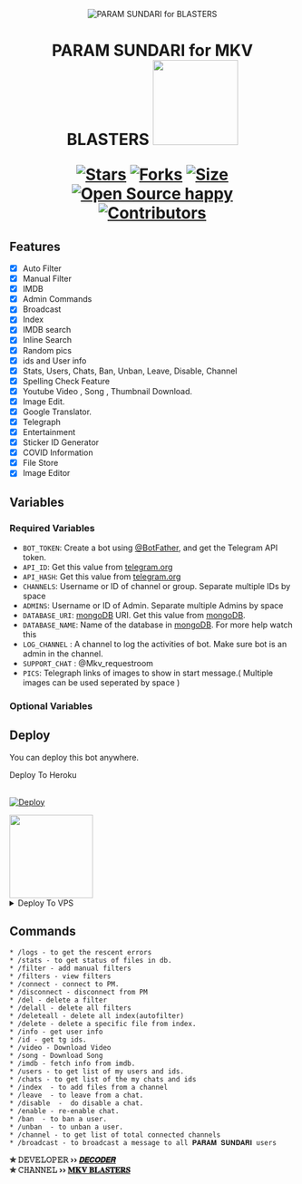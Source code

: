 <p align="center">
  <img src="https://user-images.githubusercontent.com/99487702/170823058-1190a4b4-b0e3-4bb3-90c2-48564ce717fa.jpg" alt="PARAM SUNDARI for BLASTERS">
</p>
<h1 align="center">
  <b>PARAM SUNDARI for MKV BLASTERS</b>
  

<a href="https://youtube.com/channel/UCf_dVNrilcT0V2R--HbYpMA">
  <img src="https://img.shields.io/badge/𝚂𝚄𝙱𝚂𝙲𝚁𝙸𝙱𝙴-black?logo=youtube" width="150">


[![Stars](https://img.shields.io/github/stars/Decoderseeman/Param-Sundari-for-MKV-BLASTERS?style=flat-square&color=green)](https://github.com/Decoderseeman/Param-Sundari-for-MKV-BLASTERS/stargazers)
[![Forks](https://img.shields.io/github/forks/Decoderseeman/Param-Sundari-for-MKV-BLASTERS?style=flat-square&color=blue)](https://github.com/Decoderseeman/Param-Sundari-for-MKV-BLASTERS/fork)
[![Size](https://img.shields.io/github/repo-size/Decoderseeman/Param-Sundari-for-MKV-BLASTERS?style=flat-square&color=red)](https://github.com/Decoderseeman/Param-Sundari-for-MKV-BLASTERS)   
[![Open Source happy ](https://badges.frapsoft.com/os/v2/open-source.svg?v=103)](https://github.com/Decoderseeman/Param-Sundari-for-MKV-BLASTERS)   
[![Contributors](https://img.shields.io/github/contributors/Decoderseeman/Param-Sundari-for-MKV-BLASTERS?style=flat-square&color=green)](https://github.com/Decoderseeman/Param-Sundari-for-MKV-BLASTERS/graphs/contributors)
## Features

- [x] Auto Filter
- [x] Manual Filter
- [x] IMDB
- [x] Admin Commands
- [x] Broadcast
- [x] Index
- [x] IMDB search
- [x] Inline Search
- [x] Random pics
- [x] ids and User info 
- [x] Stats, Users, Chats, Ban, Unban, Leave, Disable, Channel
- [x] Spelling Check Feature
- [x] Youtube Video , Song , Thumbnail Download.
- [x] Image Edit.
- [x] Google Translator.
- [x] Telegraph
- [x] Entertainment
- [x] Sticker ID Generator
- [x] COVID Information
- [x] File Store
- [X] Image Editor

## Variables

### Required Variables
* `BOT_TOKEN`: Create a bot using [@BotFather](https://telegram.dog/BotFather), and get the Telegram API token.
* `API_ID`: Get this value from [telegram.org](https://my.telegram.org/apps)
* `API_HASH`: Get this value from [telegram.org](https://my.telegram.org/apps)
* `CHANNELS`: Username or ID of channel or group. Separate multiple IDs by space
* `ADMINS`: Username or ID of Admin. Separate multiple Admins by space
* `DATABASE_URI`: [mongoDB](https://www.mongodb.com) URI. Get this value from [mongoDB](https://www.mongodb.com).
* `DATABASE_NAME`: Name of the database in [mongoDB](https://www.mongodb.com). For more help watch this 
* `LOG_CHANNEL` : A channel to log the activities of bot. Make sure bot is an admin in the channel.
* `SUPPORT_CHAT` : @Mkv_requestroom
* `PICS`: Telegraph links of images to show in start message.( Multiple images can be used seperated by space )
### Optional Variables

## Deploy
You can deploy this bot anywhere.


<summary>Deploy To Heroku</summary>
<br>
<p>
<a href="https://heroku.com/deploy?template=https://github.com/Aadhi000/Ajax-Extra-Features">
  <img src="https://www.herokucdn.com/deploy/button.svg" alt="Deploy">
</a>
</p>

<a href="https://youtu.be/kB9TkCsuuy">
  <img src="https://img.shields.io/badge/How%20to-Deploy-red?logo=youtube" width="147">
</a><br>

<details><summary>Deploy To VPS</summary>
<p>
<pre>
git clone https://github.com/Aadhi000/Ajax-Extra-Features
# Install Packages
pip3 install -r requirements.txt
Edit info.py with variables as given below then run bot
python3 bot.py
</pre>
</p>
</details>


## Commands
```
* /logs - to get the rescent errors
* /stats - to get status of files in db.
* /filter - add manual filters
* /filters - view filters
* /connect - connect to PM.
* /disconnect - disconnect from PM
* /del - delete a filter
* /delall - delete all filters
* /deleteall - delete all index(autofilter)
* /delete - delete a specific file from index.
* /info - get user info
* /id - get tg ids.
* /video - Download Video
* /song - Download Song
* /imdb - fetch info from imdb.
* /users - to get list of my users and ids.
* /chats - to get list of the my chats and ids 
* /index  - to add files from a channel
* /leave  - to leave from a chat.
* /disable  -  do disable a chat.
* /enable - re-enable chat.
* /ban  - to ban a user.
* /unban  - to unban a user.
* /channel - to get list of total connected channels
* /broadcast - to broadcast a message to all 𝐏𝐀𝐑𝐀𝐌 𝐒𝐔𝐍𝐃𝐀𝐑𝐈 users
```

<b>✮ 𝙳𝙴𝚅𝙴𝙻𝙾𝙿𝙴𝚁 ›› [<b>𝘿𝙀𝘾𝙊𝘿𝙀𝙍</b>](https://t.me/mastertheblasterr)</b>                                                                                                                                                                                     
<b>✮ 𝙲𝙷𝙰𝙽𝙽𝙴𝙻 ›› [<b>𝐌𝐊𝐕 𝐁𝐋𝐀𝐒𝐓𝐄𝐑𝐒</b>](https://t.me/Mkv_blasters)</b>
